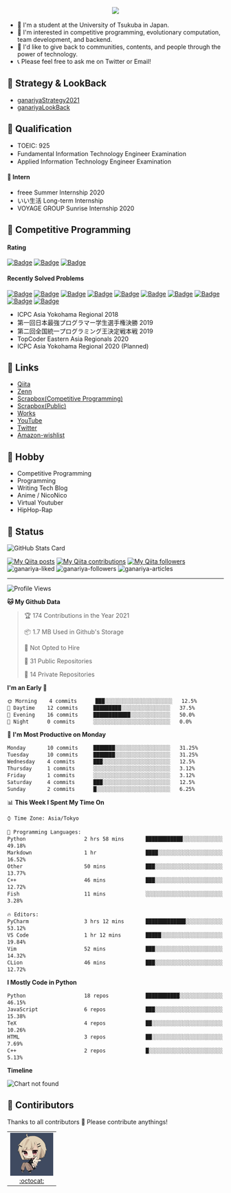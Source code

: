<!-- 
```bash
$ docker run --rm ganariya/ganariya:ascii

  __ _  __ _ _ __   __ _ _ __(_)_   _  __ _
 / _` |/ _` | '_ \ / _` | '__| | | | |/ _` |
| (_| | (_| | | | | (_| | |  | | |_| | (_| |
 \__, |\__,_|_| |_|\__,_|_|  |_|\__, |\__,_|
 |___/                          |___/

``` -->

<div align="center">
  <img src="https://media1.tenor.com/images/231ed5e3ad49ebbfd3770031cc1b3f75/tenor.gif?itemid=7432079"/>
</div>

- 🏫 I'm a student at the University of Tsukuba in Japan.
- 🌱 I'm interested in competitive programming, evolutionary computation, team development, and backend.
- 💖 I'd like to give back to communities, contents, and people through the power of technology.
- 📞 Please feel free to ask me on Twitter or Email!

## 🐾 Strategy & LookBack

- [ganariyaStrategy2021](https://docs.google.com/presentation/d/1K4m_vTmV9x2ZvDPesYVIBST0K_h1jNjBMLhQwkdlSCQ)
- [ganariyaLookBack](https://drive.google.com/drive/folders/16P73HK-dLVChC2ivkYosRIY9bT6VXmaC?usp=sharing)

## 🐾 Qualification

- TOEIC: 925
- Fundamental Information Technology Engineer Examination　
- Applied Information Technology Engineer Examination

#### 🐾 Intern

- freee Summer Internship 2020
- いい生活 Long-term Internship
- VOYAGE GROUP Sunrise Internship 2020

## 🐾 Competitive Programming

#### Rating

[![Badge](https://cp-logo.vercel.app/atcoder/ganariya2525)](https://atcoder.jp/users/ganariya2525) [![Badge](https://cp-logo.vercel.app/codeforces/ganariya)](https://codeforces.com/profile/ganariya) [![Badge](https://cp-logo.vercel.app/yukicoder/ganariya)](https://yukicoder.me/users/3037)

<!--START_SECTION:custom_action-->
#### Recently Solved Problems
[![Badge](https://img.shields.io/static/v1?label=ABC189C%20300&message=AC&color=brightgreen)](https://atcoder.jp/contests/abc189/submissions/19683994)
[![Badge](https://img.shields.io/static/v1?label=ABC189D%20400&message=AC&color=brightgreen)](https://atcoder.jp/contests/abc189/submissions/19664775)
[![Badge](https://img.shields.io/static/v1?label=ABC189C%20300&message=AC&color=brightgreen)](https://atcoder.jp/contests/abc189/submissions/19664613)
[![Badge](https://img.shields.io/static/v1?label=ABC189B%20200&message=AC&color=brightgreen)](https://atcoder.jp/contests/abc189/submissions/19664337)
[![Badge](https://img.shields.io/static/v1?label=ABC189A%20100&message=AC&color=brightgreen)](https://atcoder.jp/contests/abc189/submissions/19664307)
[![Badge](https://img.shields.io/static/v1?label=KEYENCE2021C%20500&message=AC&color=brightgreen)](https://atcoder.jp/contests/keyence2021/submissions/19487375)
[![Badge](https://img.shields.io/static/v1?label=KEYENCE2021C%200&message=TLE&color=yellow)](https://atcoder.jp/contests/keyence2021/submissions/19487341)
[![Badge](https://img.shields.io/static/v1?label=KEYENCE2021B%20400&message=AC&color=brightgreen)](https://atcoder.jp/contests/keyence2021/submissions/19487213)
[![Badge](https://img.shields.io/static/v1?label=KEYENCE2021B%200&message=RE&color=yellow)](https://atcoder.jp/contests/keyence2021/submissions/19487198)
[![Badge](https://img.shields.io/static/v1?label=KEYENCE2021A%20300&message=AC&color=brightgreen)](https://atcoder.jp/contests/keyence2021/submissions/19487045)

<!--END_SECTION:custom_action-->

- ICPC Asia Yokohama Regional 2018
- 第一回日本最強プログラマー学生選手権決勝 2019
- 第二回全国統一プログラミング王決定戦本戦 2019
- TopCoder Eastern Asia Regionals 2020
- ICPC Asia Yokohama Regional 2020 (Planned)

## 🐾 Links

- [Qiita](https://qiita.com/ganariya)
- [Zenn](https://zenn.dev/ganariya)
- [Scrapbox(Competitive Programming)](https://scrapbox.io/ganariya-competitive/)
- [Scrapbox(Public)](https://scrapbox.io/ganariya-public/)
- [Works](https://ganariya.github.io/works/)
- [YouTube](https://www.youtube.com/channel/UCPTKMrRhOSf30v59Ktbpl1A)
- [Twitter](https://twitter.com/ganariya)
- [Amazon-wishlist](https://www.amazon.co.jp/hz/wishlist/ls/7297J1ZN3DSH)

## 🐾 Hobby

- Competitive Programming
- Programming
- Writing Tech Blog
- Anime / NicoNico
- Virtual Youtuber
- HipHop-Rap

## 🐾 Status

![GitHub Stats Card](https://github-readme-stats.vercel.app/api?username=Ganariya&count_private=true&show_icons=true&theme=dracula)


[![My Qiita posts](https://qiita-badge.apiapi.app/s/ganariya/posts.svg)](http://qiita.com/ganariya) 
[![My Qiita contributions](https://qiita-badge.apiapi.app/s/ganariya/contributions.svg)](http://qiita.com/ganariya) [![My Qiita followers](https://qiita-badge.apiapi.app/s/ganariya/followers.svg)](http://qiita.com/ganariya)  
![ganariya-liked](https://zenn-badge.ganariya.vercel.app/ganariya/liked)
![ganariya-followers](https://zenn-badge.ganariya.vercel.app/ganariya/followers)
![ganariya-articles](https://zenn-badge.ganariya.vercel.app/ganariya/articles)

---

<!--START_SECTION:waka-->
![Profile Views](http://img.shields.io/badge/Profile%20Views-82-blue)

**🐱 My Github Data** 

> 🏆 174 Contributions in the Year 2021
 > 
> 📦 1.7 MB Used in Github's Storage 
 > 
> 🚫 Not Opted to Hire
 > 
> 📜 31 Public Repositories 
 > 
> 🔑 14 Private Repositories  
 > 
**I'm an Early 🐤** 

```text
🌞 Morning    4 commits      ███░░░░░░░░░░░░░░░░░░░░░░   12.5% 
🌆 Daytime    12 commits     █████████░░░░░░░░░░░░░░░░   37.5% 
🌃 Evening    16 commits     ████████████░░░░░░░░░░░░░   50.0% 
🌙 Night      0 commits      ░░░░░░░░░░░░░░░░░░░░░░░░░   0.0%

```
📅 **I'm Most Productive on Monday** 

```text
Monday       10 commits     ███████░░░░░░░░░░░░░░░░░░   31.25% 
Tuesday      10 commits     ███████░░░░░░░░░░░░░░░░░░   31.25% 
Wednesday    4 commits      ███░░░░░░░░░░░░░░░░░░░░░░   12.5% 
Thursday     1 commits      ░░░░░░░░░░░░░░░░░░░░░░░░░   3.12% 
Friday       1 commits      ░░░░░░░░░░░░░░░░░░░░░░░░░   3.12% 
Saturday     4 commits      ███░░░░░░░░░░░░░░░░░░░░░░   12.5% 
Sunday       2 commits      █░░░░░░░░░░░░░░░░░░░░░░░░   6.25%

```


📊 **This Week I Spent My Time On** 

```text
⌚︎ Time Zone: Asia/Tokyo

💬 Programming Languages: 
Python                   2 hrs 58 mins       ████████████░░░░░░░░░░░░░   49.18% 
Markdown                 1 hr                ████░░░░░░░░░░░░░░░░░░░░░   16.52% 
Other                    50 mins             ███░░░░░░░░░░░░░░░░░░░░░░   13.77% 
C++                      46 mins             ███░░░░░░░░░░░░░░░░░░░░░░   12.72% 
Fish                     11 mins             ░░░░░░░░░░░░░░░░░░░░░░░░░   3.28%

🔥 Editors: 
PyCharm                  3 hrs 12 mins       █████████████░░░░░░░░░░░░   53.12% 
VS Code                  1 hr 12 mins        █████░░░░░░░░░░░░░░░░░░░░   19.84% 
Vim                      52 mins             ███░░░░░░░░░░░░░░░░░░░░░░   14.32% 
CLion                    46 mins             ███░░░░░░░░░░░░░░░░░░░░░░   12.72%

```

**I Mostly Code in Python** 

```text
Python                   18 repos            ███████████░░░░░░░░░░░░░░   46.15% 
JavaScript               6 repos             ███░░░░░░░░░░░░░░░░░░░░░░   15.38% 
TeX                      4 repos             ██░░░░░░░░░░░░░░░░░░░░░░░   10.26% 
HTML                     3 repos             ██░░░░░░░░░░░░░░░░░░░░░░░   7.69% 
C++                      2 repos             █░░░░░░░░░░░░░░░░░░░░░░░░   5.13%

```


**Timeline**

![Chart not found](https://raw.githubusercontent.com/Ganariya/Ganariya/master/charts/bar_graph.png) 


<!--END_SECTION:waka-->

## 🐾 Contiributors

Thanks to all contributors 🎉
Please contribute anythings!

<table>
  <tr>
    <td align="center"><a href="https://github.com/Ganariya"><img src="https://github.com/Ganariya/Ganariya/blob/master/ganariya.png?raw=true" width="100px;" alt="ganariya"/><br /><a href="https://github.com/Ganariya" title="Code">:octocat: </a></a></td>
  </tr>
</table>








